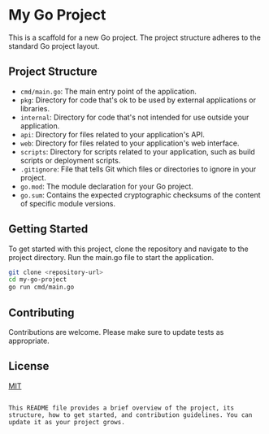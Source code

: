 # My Go Project

This is a scaffold for a new Go project. The project structure adheres to the standard Go project layout.

## Project Structure

- `cmd/main.go`: The main entry point of the application.
- `pkg`: Directory for code that's ok to be used by external applications or libraries.
- `internal`: Directory for code that's not intended for use outside your application.
- `api`: Directory for files related to your application's API.
- `web`: Directory for files related to your application's web interface.
- `scripts`: Directory for scripts related to your application, such as build scripts or deployment scripts.
- `.gitignore`: File that tells Git which files or directories to ignore in your project.
- `go.mod`: The module declaration for your Go project.
- `go.sum`: Contains the expected cryptographic checksums of the content of specific module versions.

## Getting Started

To get started with this project, clone the repository and navigate to the project directory. Run the main.go file to start the application.

```bash
git clone <repository-url>
cd my-go-project
go run cmd/main.go
```

## Contributing

Contributions are welcome. Please make sure to update tests as appropriate.

## License

[MIT](https://choosealicense.com/licenses/mit/)
```

This README file provides a brief overview of the project, its structure, how to get started, and contribution guidelines. You can update it as your project grows.